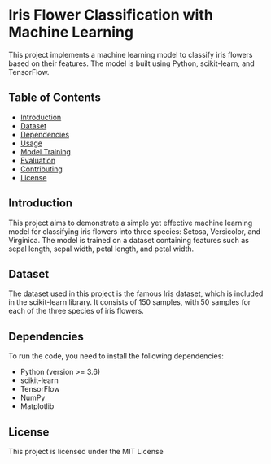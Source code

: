 # Iris Flower Classification with Machine Learning

This project implements a machine learning model to classify iris flowers based on their features. The model is built using Python, scikit-learn, and TensorFlow.

## Table of Contents

- [Introduction](#introduction)
- [Dataset](#dataset)
- [Dependencies](#dependencies)
- [Usage](#usage)
- [Model Training](#model-training)
- [Evaluation](#evaluation)
- [Contributing](#contributing)
- [License](#license)

## Introduction

This project aims to demonstrate a simple yet effective machine learning model for classifying iris flowers into three species: Setosa, Versicolor, and Virginica. The model is trained on a dataset containing features such as sepal length, sepal width, petal length, and petal width.

## Dataset

The dataset used in this project is the famous Iris dataset, which is included in the scikit-learn library. It consists of 150 samples, with 50 samples for each of the three species of iris flowers.

## Dependencies

To run the code, you need to install the following dependencies:

- Python (version >= 3.6)
- scikit-learn
- TensorFlow
- NumPy
- Matplotlib

## License

This project is licensed under the MIT License
